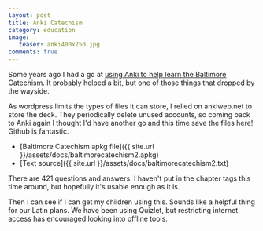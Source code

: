 ```yaml
---
layout: post
title: Anki Catechism
category: education
image:
   teaser: anki400x250.jpg
comments: true
---
```


Some years ago I had a go at [using Anki to help learn the Baltimore Catechism](https://veromarybrrr.wordpress.com/2012/01/05/baltimore-catechism-flashcards/).  It probably helped a bit, but one of those things that dropped by the wayside.

As wordpress limits the types of files it can store, I relied on ankiweb.net to store the deck.  They periodically delete unused accounts, so coming back to Anki again I thought I'd have another go and this time save the files here!  Github is fantastic.

 * [Baltimore Catechism apkg file]({{ site.url }}/assets/docs/baltimorecatechism2.apkg)
 * [Text source]({{ site.url }}/assets/docs/baltimorecatechism2.txt)

There are 421 questions and answers.  I haven't put in the chapter tags this time around, but hopefully it's usable enough as it is.

Then I can see if I can get my children using this.  Sounds like a helpful thing for our Latin plans.  We have been using Quizlet, but restricting internet access has encouraged looking into offline tools.


